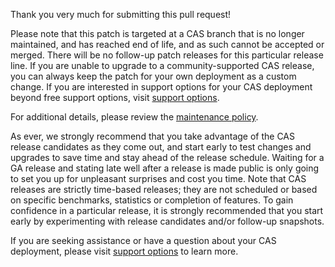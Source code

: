 Thank you very much for submitting this pull request! 

Please note that this patch is targeted at a CAS branch that is no longer maintained, and has reached end of life, 
and as such cannot be accepted or merged. There will be no follow-up patch releases for this particular release line. If you
are unable to upgrade to a community-supported CAS release, you can always keep the patch for your own deployment as a custom
change. If you are interested in support options for your CAS deployment beyond free support options, 
visit [support options](https://apereo.github.io/cas/Support.html).

For additional details, please review the [maintenance policy](https://apereo.github.io/cas/developer/Maintenance-Policy.html).
      
As ever, we strongly recommend that you take advantage of the CAS release candidates as they come out, and start early
to test changes and upgrades to save time and stay ahead of the release schedule. Waiting for a GA release 
and stating late well after a release is made public is only going to set you up for unpleasant surprises and cost you time. 
Note that CAS releases are strictly time-based releases; 
they are not scheduled or based on specific benchmarks, statistics or completion 
of features. To gain confidence in a particular release, it is strongly recommended 
that you start early by experimenting with release candidates and/or follow-up snapshots.

If you are seeking assistance or have a question about your CAS deployment, please 
visit [support options](https://apereo.github.io/cas/Support.html) to learn more.
